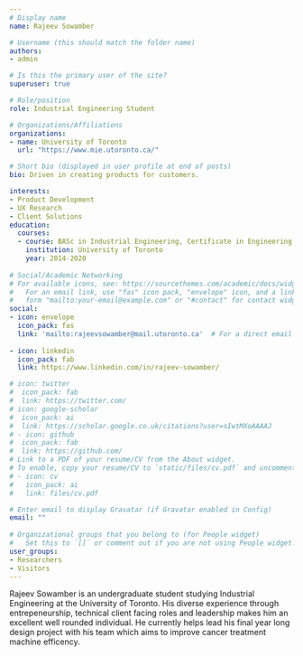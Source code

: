 ```yaml
---
# Display name
name: Rajeev Sowamber

# Username (this should match the folder name)
authors:
- admin

# Is this the primary user of the site?
superuser: true

# Role/position
role: Industrial Engineering Student

# Organizations/Affiliations
organizations:
- name: University of Toronto
  url: "https://www.mie.utoronto.ca/"

# Short bio (displayed in user profile at end of posts)
bio: Driven in creating products for customers.

interests:
- Product Development
- UX Research
- Client Solutions
education:
  courses:
  - course: BASc in Industrial Engineering, Certificate in Engineering Business
    institution: University of Toronto
    year: 2014-2020
    
# Social/Academic Networking
# For available icons, see: https://sourcethemes.com/academic/docs/widgets/#icons
#   For an email link, use "fas" icon pack, "envelope" icon, and a link in the
#   form "mailto:your-email@example.com" or "#contact" for contact widget.
social:
- icon: envelope
  icon_pack: fas
  link: 'mailto:rajeevsowamber@mail.utoronto.ca'  # For a direct email link, use "mailto:test@example.org".
  
- icon: linkedin
  icon_pack: fab
  link: https://www.linkedin.com/in/rajeev-sowamber/

# icon: twitter
#  icon_pack: fab
#  link: https://twitter.com/
# icon: google-scholar
#  icon_pack: ai
#  link: https://scholar.google.co.uk/citations?user=sIwtMXoAAAAJ
# - icon: github
#  icon_pack: fab
#  link: https://github.com/
# Link to a PDF of your resume/CV from the About widget.
# To enable, copy your resume/CV to `static/files/cv.pdf` and uncomment the lines below.  
# - icon: cv
#   icon_pack: ai
#   link: files/cv.pdf

# Enter email to display Gravatar (if Gravatar enabled in Config)
email: ""
  
# Organizational groups that you belong to (for People widget)
#   Set this to `[]` or comment out if you are not using People widget.  
user_groups:
- Researchers
- Visitors
---
```


Rajeev Sowamber is an undergraduate student studying Industrial Engineering at the University of Toronto. His diverse experience through entrepeneurship, technical client facing roles and leadership makes him an excellent well rounded individual. He currently helps lead his final year long design project with his team which aims to improve cancer treatment machine efficency.
